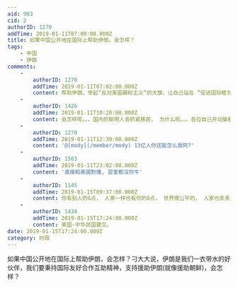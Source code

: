 ```yaml
---
aid: 903
cid: 2
authorID: 1270
addTime: 2019-01-11T07:00:00.000Z
title: 如果中国公开地在国际上帮助伊朗，会怎样？
tags:
    - 中国
    - 伊朗
comments:
    -
        authorID: 1270
        addTime: 2019-01-11T07:02:00.000Z
        content: 帮助伊朗，举起“反对美国霸权主义”的大旗，让自己站在 “促进国际睦邻友好关系” 的道德制高点
    -
        authorID: 1426
        addTime: 2019-01-11T10:20:00.000Z
        content: 会怎样呢。。。国内的聪明人会抓紧移民， 为什么呢。。。各位自己开动脑筋想想吧。
    -
        authorID: 1270
        addTime: 2019-01-11T12:39:00.000Z
        content: '@[mody](/member/mody) 13亿人你还能怎么我阿?'
    -
        authorID: 1503
        addTime: 2019-01-11T23:02:00.000Z
        content: '直接和美國對撞, 習皇都沒你牛'
    -
        authorID: 1145
        addTime: 2019-01-15T09:37:00.000Z
        content: 你有别人的G点， 人家一样也有你的G点， 世界很公平的， 人家也卖多几个什么神盾舰，F22什么的给台湾， 还不是一样，
    -
        authorID: 1434
        addTime: 2019-01-15T17:24:00.000Z
        content: 美国-中华民国建交。
date: 2019-01-15T17:24:00.000Z
category: 时政
---
```


如果中国公开地在国际上帮助伊朗，会怎样？刁大大说，伊朗是我们一衣带水的好伙伴，我们要秉持国际友好合作互助精神，支持援助伊朗(就像援助朝鲜)，会怎样？
